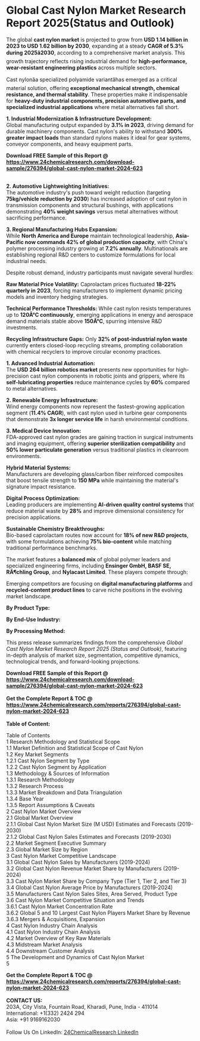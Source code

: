 <h1>Global Cast Nylon Market Research Report 2025(Status and Outlook)</h1><p>The global <strong>cast nylon market</strong> is projected to grow from <strong>USD 1.14 billion in 2023 to USD 1.62 billion by 2030</strong>, expanding at a steady <strong>CAGR of 5.3% during 2025â2030</strong>, according to a comprehensive market analysis. This growth trajectory reflects rising industrial demand for <strong>high-performance, wear-resistant engineering plastics</strong> across multiple sectors.</p><p>Cast nylonâa specialized polyamide variantâhas emerged as a critical material solution, offering <strong>exceptional mechanical strength, chemical resistance, and thermal stability</strong>. These properties make it indispensable for <strong>heavy-duty industrial components, precision automotive parts, and specialized industrial applications</strong> where metal alternatives fall short.</p><p><strong>1. Industrial Modernization &amp; Infrastructure Development:</strong><br>
Global manufacturing output expanded by <strong>3.1% in 2023</strong>, driving demand for durable machinery components. Cast nylon's ability to withstand <strong>300% greater impact loads</strong> than standard nylons makes it ideal for gear systems, conveyor components, and heavy equipment parts.</p><div><b>Download FREE Sample of this Report @ 
            <a href="https://www.24chemicalresearch.com/download-sample/276394/global-cast-nylon-market-2024-623">
            https://www.24chemicalresearch.com/download-sample/276394/global-cast-nylon-market-2024-623</a></b></div><br><p><strong>2. Automotive Lightweighting Initiatives:</strong><br>
The automotive industry's push toward weight reduction (targeting <strong>75kg/vehicle reduction by 2030</strong>) has increased adoption of cast nylon in transmission components and structural bushings, with applications demonstrating <strong>40% weight savings</strong> versus metal alternatives without sacrificing performance.</p><p><strong>3. Regional Manufacturing Hubs Expansion:</strong><br>
While <strong>North America and Europe</strong> maintain technological leadership, <strong>Asia-Pacific now commands 42% of global production capacity</strong>, with China's polymer processing industry growing at <strong>7.2% annually</strong>. Multinationals are establishing regional R&amp;D centers to customize formulations for local industrial needs.</p><p>Despite robust demand, industry participants must navigate several hurdles:</p><p><strong>Raw Material Price Volatility:</strong> Caprolactam prices fluctuated <strong>18-22% quarterly in 2023</strong>, forcing manufacturers to implement dynamic pricing models and inventory hedging strategies.</p><p><strong>Technical Performance Thresholds:</strong> While cast nylon resists temperatures up to <strong>120Â°C continuously</strong>, emerging applications in energy and aerospace demand materials stable above <strong>150Â°C</strong>, spurring intensive R&amp;D investments.</p><p><strong>Recycling Infrastructure Gaps:</strong> Only <strong>32% of post-industrial nylon waste</strong> currently enters closed-loop recycling streams, prompting collaboration with chemical recyclers to improve circular economy practices.</p><p><strong>1. Advanced Industrial Automation:</strong><br>
The <strong>USD 264 billion robotics market</strong> presents new opportunities for high-precision cast nylon components in robotic joints and grippers, where its <strong>self-lubricating properties</strong> reduce maintenance cycles by <strong>60%</strong> compared to metal alternatives.</p><p><strong>2. Renewable Energy Infrastructure:</strong><br>
Wind energy components now represent the fastest-growing application segment (<strong>11.4% CAGR</strong>), with cast nylon used in turbine gear components that demonstrate <strong>3x longer service life</strong> in harsh environmental conditions.</p><p><strong>3. Medical Device Innovation:</strong><br>
FDA-approved cast nylon grades are gaining traction in surgical instruments and imaging equipment, offering <strong>superior sterilization compatibility</strong> and <strong>50% lower particulate generation</strong> versus traditional plastics in cleanroom environments.</p><p><strong>Hybrid Material Systems:</strong><br>
	Manufacturers are developing glass/carbon fiber reinforced composites that boost tensile strength to <strong>150 MPa</strong> while maintaining the material's signature impact resistance.</p><p><strong>Digital Process Optimization:</strong><br>
	Leading producers are implementing <strong>AI-driven quality control systems</strong> that reduce material waste by <strong>28%</strong> and improve dimensional consistency for precision applications.</p><p><strong>Sustainable Chemistry Breakthroughs:</strong><br>
	Bio-based caprolactam routes now account for <strong>18% of new R&amp;D projects</strong>, with some formulations achieving <strong>75% bio-content</strong> while matching traditional performance benchmarks.</p><p>The market features a <strong>balanced mix</strong> of global polymer leaders and specialized engineering firms, including <strong>Ensinger GmbH, BASF SE, RÃ¶chling Group</strong>, and <strong>Nylacast Limited</strong>. These players compete through:</p><p>Emerging competitors are focusing on <strong>digital manufacturing platforms</strong> and <strong>recycled-content product lines</strong> to carve niche positions in the evolving market landscape.</p><p><strong>By Product Type:</strong></p><p><strong>By End-Use Industry:</strong></p><p><strong>By Processing Method:</strong></p><p>This press release summarizes findings from the comprehensive <em>Global Cast Nylon Market Research Report 2025 (Status and Outlook)</em>, featuring in-depth analysis of market size, segmentation, competitive dynamics, technological trends, and forward-looking projections.</p><div><b>Download FREE Sample of this Report @ 
            <a href="https://www.24chemicalresearch.com/download-sample/276394/global-cast-nylon-market-2024-623">
            https://www.24chemicalresearch.com/download-sample/276394/global-cast-nylon-market-2024-623</a></b></div><br><div><b>Get the Complete Report & TOC @ 
            <a href="https://www.24chemicalresearch.com/reports/276394/global-cast-nylon-market-2024-623">
            https://www.24chemicalresearch.com/reports/276394/global-cast-nylon-market-2024-623</a></b></div><br>
            <b>Table of Content:</b><p>Table of Contents<br />
1 Research Methodology and Statistical Scope<br />
1.1 Market Definition and Statistical Scope of Cast Nylon<br />
1.2 Key Market Segments<br />
1.2.1 Cast Nylon Segment by Type<br />
1.2.2 Cast Nylon Segment by Application<br />
1.3 Methodology & Sources of Information<br />
1.3.1 Research Methodology<br />
1.3.2 Research Process<br />
1.3.3 Market Breakdown and Data Triangulation<br />
1.3.4 Base Year<br />
1.3.5 Report Assumptions & Caveats<br />
2 Cast Nylon Market Overview<br />
2.1 Global Market Overview<br />
2.1.1 Global Cast Nylon Market Size (M USD) Estimates and Forecasts (2019-2030)<br />
2.1.2 Global Cast Nylon Sales Estimates and Forecasts (2019-2030)<br />
2.2 Market Segment Executive Summary<br />
2.3 Global Market Size by Region<br />
3 Cast Nylon Market Competitive Landscape<br />
3.1 Global Cast Nylon Sales by Manufacturers (2019-2024)<br />
3.2 Global Cast Nylon Revenue Market Share by Manufacturers (2019-2024)<br />
3.3 Cast Nylon Market Share by Company Type (Tier 1, Tier 2, and Tier 3)<br />
3.4 Global Cast Nylon Average Price by Manufacturers (2019-2024)<br />
3.5 Manufacturers Cast Nylon Sales Sites, Area Served, Product Type<br />
3.6 Cast Nylon Market Competitive Situation and Trends<br />
3.6.1 Cast Nylon Market Concentration Rate<br />
3.6.2 Global 5 and 10 Largest Cast Nylon Players Market Share by Revenue<br />
3.6.3 Mergers & Acquisitions, Expansion<br />
4 Cast Nylon Industry Chain Analysis<br />
4.1 Cast Nylon Industry Chain Analysis<br />
4.2 Market Overview of Key Raw Materials<br />
4.3 Midstream Market Analysis<br />
4.4 Downstream Customer Analysis<br />
5 The Development and Dynamics of Cast Nylon Market <br />
5</p><div><b>Get the Complete Report & TOC @ 
            <a href="https://www.24chemicalresearch.com/reports/276394/global-cast-nylon-market-2024-623">
            https://www.24chemicalresearch.com/reports/276394/global-cast-nylon-market-2024-623</a></b></div><br><b>CONTACT US:</b><br>
            203A, City Vista, Fountain Road, Kharadi, Pune, India - 411014<br>
            International: +1(332) 2424 294<br>
            Asia: +91 9169162030 <br><br>
            Follow Us On LinkedIn: <a href="https://www.linkedin.com/company/24chemicalresearch/">24ChemicalResearch LinkedIn</a>